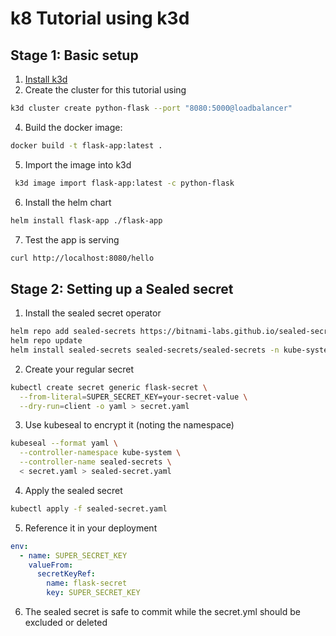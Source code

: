 # k8 Tutorial using k3d

## Stage 1: Basic setup

1. [Install k3d](https://k3d.io/stable/#installation)
2. Create the cluster for this tutorial using 
```bash
k3d cluster create python-flask --port "8080:5000@loadbalancer"
```
4. Build the docker image:
```bash
docker build -t flask-app:latest .
```
5. Import the image into k3d
```bash
 k3d image import flask-app:latest -c python-flask 
```
6. Install the helm chart
```bash
helm install flask-app ./flask-app
```
7. Test the app is serving
```bash
curl http://localhost:8080/hello
```

## Stage 2: Setting up a Sealed secret

1. Install the sealed secret operator
```bash
helm repo add sealed-secrets https://bitnami-labs.github.io/sealed-secrets
helm repo update
helm install sealed-secrets sealed-secrets/sealed-secrets -n kube-system
```
2. Create your regular secret
```bash
kubectl create secret generic flask-secret \
  --from-literal=SUPER_SECRET_KEY=your-secret-value \
  --dry-run=client -o yaml > secret.yaml
```
3. Use kubeseal to encrypt it (noting the namespace)
```bash
kubeseal --format yaml \
  --controller-namespace kube-system \
  --controller-name sealed-secrets \
  < secret.yaml > sealed-secret.yaml
```
4. Apply the sealed secret
```bash
kubectl apply -f sealed-secret.yaml
```
5. Reference it in your deployment
```yaml
env:
  - name: SUPER_SECRET_KEY
    valueFrom:
      secretKeyRef:
        name: flask-secret
        key: SUPER_SECRET_KEY
```
6. The sealed secret is safe to commit while the secret.yml should be
excluded or deleted